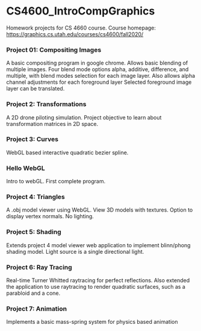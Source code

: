 <h1> CS4600_IntroCompGraphics </h1>

Homework projects for CS 4660 course. 
Course homepage: https://graphics.cs.utah.edu/courses/cs4600/fall2020/

<h3> Project 01: Compositing Images </h3> 
<p>  A basic compositing program in google chrome.
Allows basic blending of multiple images.
Four blend mode options alpha, additive, difference, and multiple, with blend modes selection for each image layer. 
Also allows alpha channel adjustments for each foreground layer
Selected foreground image layer can be translated. 
</p>

<h3> Project 2: Transformations </h3>
<p> A 2D drone piloting simulation. Project objective to learn about transformation matrices in 2D space.</p>

<h3> Project 3: Curves </h3> 
<p> WebGL based interactive quadratic bezier spline.</p>

<h3> Hello WebGL </h3> 
<p> Intro to webGL. First complete program.</p>

<h3> Project 4: Triangles </h3> 
<p> A .obj model viewer using WebGL. View 3D models with textures. Option to display vertex normals. No lighting.</p>

<h3> Project 5: Shading </h3> 
<p> Extends project 4 model viewer web application to implement blinn/phong shading model. Light source is a single directional light.</p>

<h3> Project 6: Ray Tracing </h3> 
<p> Real-time Turner Whitted raytracing for perfect reflections. Also extended the application to use raytracing to render quadratic surfaces, such as a parabloid and a cone. </p>

<h3> Project 7: Animation </h3> 
<p>Implements a basic mass-spring system for physics based animation</p>
